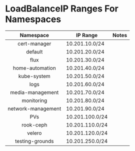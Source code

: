 # LoadBalanceIP Ranges For Namespaces
|      Namespace     	| IP Range        	| Notes 	|
|:------------------:	|-----------------	|-------	|
| cert-manager       	| 10.201.10.0/24  	|       	|
| default            	| 10.201.20.0/24  	|       	|
| flux               	| 10.201.30.0/24  	|       	|
| home-automation    	| 10.201.40.0/24  	|       	|
| kube-system        	| 10.201.50.0/24  	|       	|
| logs               	| 10.201.60.0/24  	|       	|
| media-management   	| 10.201.70.0/24  	|       	|
| monitoring         	| 10.201.80.0/24  	|       	|
| network-management 	| 10.201.90.0/24  	|       	|
| PVs                	| 10.201.100.0/24 	|       	|
| rook-ceph          	| 10.201.110.0/24 	|       	|
| velero             	| 10.201.120.0/24 	|       	|
| testing-grounds    	| 10.201.250.0/24 	|       	|
